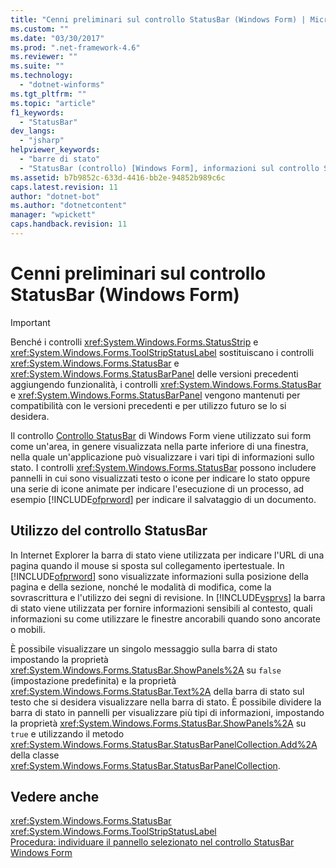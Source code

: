 ```yaml
---
title: "Cenni preliminari sul controllo StatusBar (Windows Form) | Microsoft Docs"
ms.custom: ""
ms.date: "03/30/2017"
ms.prod: ".net-framework-4.6"
ms.reviewer: ""
ms.suite: ""
ms.technology: 
  - "dotnet-winforms"
ms.tgt_pltfrm: ""
ms.topic: "article"
f1_keywords: 
  - "StatusBar"
dev_langs: 
  - "jsharp"
helpviewer_keywords: 
  - "barre di stato"
  - "StatusBar (controllo) [Windows Form], informazioni sul controllo StatusBar"
ms.assetid: b7b9852c-633d-4416-bb2e-94852b989c6c
caps.latest.revision: 11
author: "dotnet-bot"
ms.author: "dotnetcontent"
manager: "wpickett"
caps.handback.revision: 11
---
```

# Cenni preliminari sul controllo StatusBar (Windows Form)
> [!IMPORTANT]
>  Benché i controlli <xref:System.Windows.Forms.StatusStrip> e <xref:System.Windows.Forms.ToolStripStatusLabel> sostituiscano i controlli <xref:System.Windows.Forms.StatusBar> e <xref:System.Windows.Forms.StatusBarPanel> delle versioni precedenti aggiungendo funzionalità, i controlli <xref:System.Windows.Forms.StatusBar> e <xref:System.Windows.Forms.StatusBarPanel> vengono mantenuti per compatibilità con le versioni precedenti e per utilizzo futuro se lo si desidera.  
  
 Il controllo [Controllo StatusBar](../../../../docs/framework/winforms/controls/statusbar-control-windows-forms.md) di Windows Form viene utilizzato sui form come un'area, in genere visualizzata nella parte inferiore di una finestra, nella quale un'applicazione può visualizzare i vari tipi di informazioni sullo stato.  I controlli <xref:System.Windows.Forms.StatusBar> possono includere pannelli in cui sono visualizzati testo o icone per indicare lo stato oppure una serie di icone animate per indicare l'esecuzione di un processo, ad esempio [!INCLUDE[ofprword](../../../../includes/ofprword-md.md)] per indicare il salvataggio di un documento.  
  
## Utilizzo del controllo StatusBar  
 In Internet Explorer la barra di stato viene utilizzata per indicare l'URL di una pagina quando il mouse si sposta sul collegamento ipertestuale. In [!INCLUDE[ofprword](../../../../includes/ofprword-md.md)] sono visualizzate informazioni sulla posizione della pagina e della sezione, nonché le modalità di modifica, come la sovrascrittura e l'utilizzo dei segni di revisione. In [!INCLUDE[vsprvs](../../../../includes/vsprvs-md.md)] la barra di stato viene utilizzata per fornire informazioni sensibili al contesto, quali informazioni su come utilizzare le finestre ancorabili quando sono ancorate o mobili.  
  
 È possibile visualizzare un singolo messaggio sulla barra di stato impostando la proprietà <xref:System.Windows.Forms.StatusBar.ShowPanels%2A> su `false` \(impostazione predefinita\) e la proprietà <xref:System.Windows.Forms.StatusBar.Text%2A> della barra di stato sul testo che si desidera visualizzare nella barra di stato.  È possibile dividere la barra di stato in pannelli per visualizzare più tipi di informazioni, impostando la proprietà <xref:System.Windows.Forms.StatusBar.ShowPanels%2A> su `true` e utilizzando il metodo <xref:System.Windows.Forms.StatusBar.StatusBarPanelCollection.Add%2A> della classe <xref:System.Windows.Forms.StatusBar.StatusBarPanelCollection>.  
  
## Vedere anche  
 <xref:System.Windows.Forms.StatusBar>   
 <xref:System.Windows.Forms.ToolStripStatusLabel>   
 [Procedura: individuare il pannello selezionato nel controllo StatusBar Windows Form](../../../../docs/framework/winforms/controls/determine-which-panel-wf-statusbar-control-was-clicked.md)